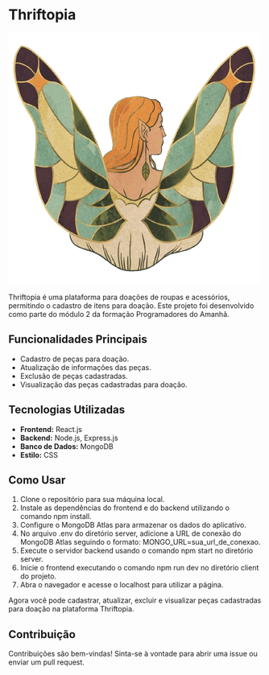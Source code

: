 # Thriftopia

![Thriftopia Logo](./client/src/assets/logo-thriftopia.png)

Thriftopia é uma plataforma para doações de roupas e acessórios, permitindo o cadastro de itens para doação. Este projeto foi desenvolvido como parte do módulo 2 da formação Programadores do Amanhã.

## Funcionalidades Principais

- Cadastro de peças para doação.
- Atualização de informações das peças.
- Exclusão de peças cadastradas.
- Visualização das peças cadastradas para doação.

## Tecnologias Utilizadas

- **Frontend:** React.js
- **Backend:** Node.js, Express.js
- **Banco de Dados:** MongoDB
- **Estilo:** CSS

## Como Usar

1. Clone o repositório para sua máquina local.
2. Instale as dependências do frontend e do backend utilizando o comando npm install.
3. Configure o MongoDB Atlas para armazenar os dados do aplicativo.
4. No arquivo .env do diretório server, adicione a URL de conexão do MongoDB Atlas seguindo o formato: MONGO_URL=sua_url_de_conexao.
5. Execute o servidor backend usando o comando npm start no diretório server.
6. Inicie o frontend executando o comando npm run dev no diretório client do projeto.
7. Abra o navegador e acesse o localhost para utilizar a página.

Agora você pode cadastrar, atualizar, excluir e visualizar peças cadastradas para doação na plataforma Thriftopia.

## Contribuição

Contribuições são bem-vindas! Sinta-se à vontade para abrir uma issue ou enviar um pull request.
